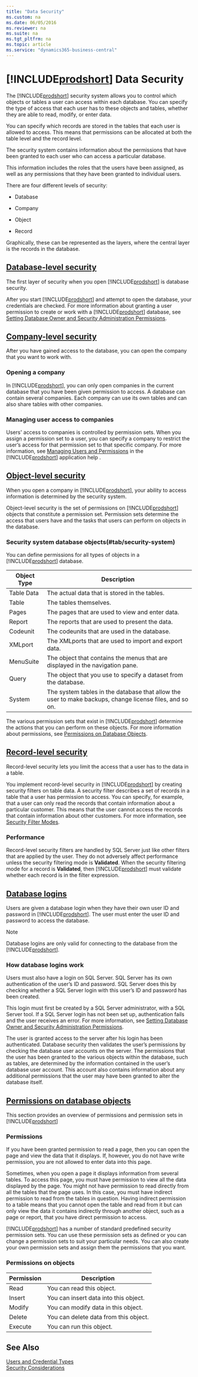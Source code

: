 ```yaml
---
title: "Data Security"
ms.custom: na
ms.date: 06/05/2016
ms.reviewer: na
ms.suite: na
ms.tgt_pltfrm: na
ms.topic: article
ms.service: "dynamics365-business-central"
---
```

# [!INCLUDE[prodshort](../developer/includes/prodshort.md)] Data Security

The [!INCLUDE[prodshort](../developer/includes/prodshort.md)] security system allows you to control which objects or tables a user can access within each database. You can specify the type of access that each user has to these objects and tables, whether they are able to read, modify, or enter data.  

 You can specify which records are stored in the tables that each user is allowed to access. This means that permissions can be allocated at both the table level and the record level.  
  
 The security system contains information about the permissions that have been granted to each user who can access a particular database.  
  
 This information includes the roles that the users have been assigned, as well as any permissions that they have been granted to individual users.  
  
 There are four different levels of security:  
  
-   Database  
  
-   Company  
  
-   Object  
  
-   Record  
  
Graphically, these can be represented as the layers, where the central layer is the records in the database. 

## [Database-level security](#tab/database-level)

The first layer of security when you open [!INCLUDE[prodshort](../developer/includes/prodshort.md)] is database security.  
 
After you start [!INCLUDE[prodshort](../developer/includes/prodshort.md)] and attempt to open the database, your credentials are checked.  For more information about granting a user permission to create or work with a [!INCLUDE[prodshort](../developer/includes/prodshort.md)] database, see [Setting Database Owner and Security Administration Permissions](Setting-Database-Owner-and-Security-Administration-Permissions.md).  

## [Company-level security](#tab/company-level)

After you have gained access to the database, you can open the company that you want to work with.  

### Opening a company
  
In [!INCLUDE[prodshort](../developer/includes/prodshort.md)], you can only open companies in the current database that you have been given permission to access. A database can contain several companies. Each company can use its own tables and can also share tables with other companies.  

### Managing user access to companies
  
Users' access to companies is controlled by permission sets. When you assign a permission set to a user, you can specify a company to restrict the user’s access for that permission set to that specific company. For more information, see [Managing Users and Permissions](https://docs.microsoft.com/en-us/dynamics365/business-central/ui-how-users-permissions) in the [!INCLUDE[prodshort](../developer/includes/prodshort.md)] application help .

## [Object-level security](#tab/object-level)

When you open a company in [!INCLUDE[prodshort](../developer/includes/prodshort.md)], your ability to access information is determined by the security system.  
  
Object-level security is the set of permissions on [!INCLUDE[prodshort](../developer/includes/prodshort.md)] objects that constitute a permission set. Permission sets determine the access that users have and the tasks that users can perform on objects in the database.  
  
### Security system database objects(#tab/security-system)
  
 You can define permissions for all types of objects in a [!INCLUDE[prodshort](../developer/includes/prodshort.md)] database.  
  
|Object Type|Description|  
|-----------------|-----------------|  
|Table Data|The actual data that is stored in the tables.|  
|Table|The tables themselves.|  
|Pages|The pages that are used to view and enter data.|  
|Report|The reports that are used to present the data.|  
|Codeunit|The codeunits that are used in the database.|  
|XMLport|The XMLports that are used to import and export data.|  
|MenuSuite|The object that contains the menus that are displayed in the navigation pane.|  
|Query|The object that you use to specify a dataset from the database.|  
|System|The system tables in the database that allow the user to make backups, change license files, and so on.|  
  
The various permission sets that exist in [!INCLUDE[prodshort](../developer/includes/prodshort.md)] determine the actions that you can perform on these objects. For more information about permissions, see [Permissions on Database Objects](../developer/devenv-permissions-on-database-objects.md).

## [Record-level security](#tab/record-level)

Record-level security lets you limit the access that a user has to the data in a table.  
  
You implement record-level security in [!INCLUDE[prodshort](../developer/includes/prodshort.md)] by creating security filters on table data. A security filter describes a set of records in a table that a user has permission to access. You can specify, for example, that a user can only read the records that contain information about a particular customer. This means that the user cannot access the records that contain information about other customers. For more information, see [Security Filter Modes](Security-Filters.md). 
  
### Performance
  
Record-level security filters are handled by SQL Server just like other filters that are applied by the user. They do not adversely affect performance unless the security filtering mode is **Validated**. When the security filtering mode for a record is **Validated**, then [!INCLUDE[prodshort](../developer/includes/prodshort.md)] must validate whether each record is in the filter expression.  
  

## [Database logins](#tab/databaselogins)

Users are given a database login when they have their own user ID and password in [!INCLUDE[prodshort](../developer/includes/prodshort.md)]. The user must enter the user ID and password to access the database.  
  
> [!NOTE]  
>  Database logins are only valid for connecting to the database from the [!INCLUDE[prodshort](../developer/includes/prodshort.md)].  
  
### How database logins work
  
 Users must also have a login on SQL Server. SQL Server has its own authentication of the user’s ID and password. SQL Server does this by checking whether a SQL Server login with this user’s ID and password has been created.  
  
 This login must first be created by a SQL Server administrator, with a SQL Server tool. If a SQL Server login has not been set up, authentication fails and the user receives an error. For more information, see [Setting Database Owner and Security Administration Permissions](Setting-Database-Owner-and-Security-Administration-Permissions.md).  
  
 The user is granted access to the server after his login has been authenticated. Database security then validates the user’s permissions by checking the database user accounts on the server. The permissions that the user has been granted to the various objects within the database, such as tables, are determined by the information contained in the user’s database user account. This account also contains information about any additional permissions that the user may have been granted to alter the database itself.

## [Permissions on database objects](#tab/permissions)

This section provides an overview of permissions and permission sets in [!INCLUDE[prodshort](../developer/includes/prodshort.md)]  
  
### Permissions
 
 If you have been granted permission to read a page, then you can open the page and view the data that it displays. If, however, you do not have write permission, you are not allowed to enter data into this page.  
  
 Sometimes, when you open a page it displays information from several tables. To access this page, you must have permission to view all the data displayed by the page. You might not have permission to read directly from all the tables that the page uses. In this case, you must have indirect permission to read from the tables in question. Having indirect permission to a table means that you cannot open the table and read from it but can only view the data it contains indirectly through another object, such as a page or report, that you have direct permission to access.  
  
 [!INCLUDE[prodshort](../developer/includes/prodshort.md)] has a number of standard predefined security permission sets. You can use these permission sets as defined or you can change a permission sets to suit your particular needs. You can also create your own permission sets and assign them the permissions that you want.  
  
### Permissions on objects  
  
|Permission|Description|  
|----------------|-----------------|  
|Read|You can read this object.|  
|Insert|You can insert data into this object.|  
|Modify|You can modify data in this object.|  
|Delete|You can delete data from this object.|  
|Execute|You can run this object.|
    
## See Also  

 [Users and Credential Types](../administration/users-credential-types.md)   
 [Security Considerations](Security-Considerations.md)
